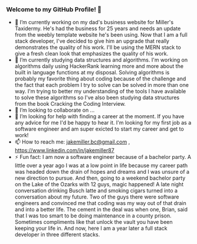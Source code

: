 ### Welcome to my GitHub Profile! 👋

- 🔭 I’m currently working on my dad's business website for Miller's Taxidermy. He's had the business for 25 years and needs an update from the weebly template website     he's been using. Now that I am a full stack developer, I've decided to give him an upgrade that really demonstrates the quality of his work. I'll be using the MERN       stack to give a fresh clean look that emphasizes the quality of his work. 
- 🌱 I’m currently studying data structures and algorithms. I'm working on algorithms daily using HackerRank learning more and more about the built in language functions   at my disposal. Solving algorithms is probably my favorite thing about coding because of the challenge and the fact that each problem I try to solve can be solved in     more than one way. I'm trying to better my understanding of the tools I have available to solve these algorithms so I've also been studying data structures from the     book Cracking the Coding Interview. 
- 👯 I’m looking to collaborate on ...
- 🤔 I’m looking for help with finding a career at the moment. If you have any advice for me I'd be happy to hear it. I'm looking for my first job as a software engineer   and am super exicted to start my career and get to work! 
- 📫 How to reach me:
  jakemiller.bc@gmail.com ,
  https://www.linkedin.com/in/jakemiller87
- ⚡ Fun fact: I am now a software engineer because of a bachelor party. A little over a year ago I was at a low point in life because my career path was headed down the drain of hopes and dreams and I was unsure of a new direction to pursue. And then, going to a weekend bachelor party on the Lake of the Ozarks with 12 guys, magic happened! A late night conversation drinking Busch latte and smoking cigars turned into a conversation about my future. Two of the guys there were software engineers and convinced me that coding was my way out of that drain and into a better life. The cement in the deal was when one, Brian, said that I was too smart to be doing maintenance in a county prison. Sometimes compliments like that unlock the vault you have been keeping your life in. And now, here I am a year later a full stack developer in three different stacks. 

